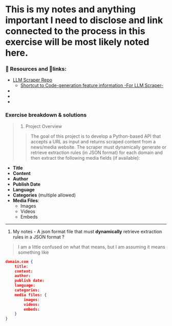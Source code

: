 # This is my notes and anything important I need to disclose and link connected to the process in this exercise will be most likely noted here.

### 📁 Resources and 🔗links: 
- [LLM Scraper Repo](https://github.com/mishushakov/llm-scraper)
  - [Shortcut to Code-generation feature information -For LLM Scraper-](https://github.com/mishushakov/llm-scraper?tab=readme-ov-file#code-generation)
- []()
- []()
- []()


### Exercise breakdown & solutions
> 1. Project Overview
>> The goal of this project is to develop a Python-based API that accepts a URL as input and returns scraped content from a news/media website. The scraper must dynamically generate or retrieve extraction rules (in JSON format) for each domain and then extract the following media fields (if available):

- **Title**
- **Content**
- **Author**
- **Publish Date**
- **Language**
- **Categories** (multiple allowed)
- **Media Files**:
  - Images
  - Videos
  - Embeds

--- 
1. My notes - A json format file that must **dynamically** retrieve extraction rules in a JSON format ? 
> I am a little confused on what that means, but I am assuming it means something like 

``` extraction.json
domain.com {
    title: 
    content:
    author: 
    publish date: 
    language: 
    categories: 
    media files: { 
        images: 
        videos: 
        embeds: 
    }
}
```